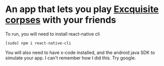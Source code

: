 # An app that lets you play [Excquisite corpses](https://en.wikipedia.org/wiki/Exquisite_corpse)  with your friends

To run, you will need to install react-native cli
```
[sudo] npm i react-native-cli
```

You will also need to have x-code installed, and the android java SDK to simulate your app.
I can't remember how I did this.  Try google.

